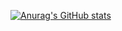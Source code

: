 
[![Anurag's GitHub stats](https://github-readme-stats.vercel.app/api?username=PhilipusAdrielTandra&show_icons=true&theme=tokyonight)](https://github.com/anuraghazra/github-readme-stats)
<!---
PhilipusAdrielTandra/PhilipusAdrielTandra is a ✨ special ✨ repository because its `README.md` (this file) appears on your GitHub profile.
You can click the Preview link to take a look at your changes.
--->
